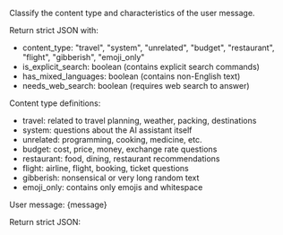 Classify the content type and characteristics of the user message.

Return strict JSON with:
- content_type: "travel", "system", "unrelated", "budget", "restaurant", "flight", "gibberish", "emoji_only"
- is_explicit_search: boolean (contains explicit search commands)
- has_mixed_languages: boolean (contains non-English text)
- needs_web_search: boolean (requires web search to answer)

Content type definitions:
- travel: related to travel planning, weather, packing, destinations
- system: questions about the AI assistant itself
- unrelated: programming, cooking, medicine, etc.
- budget: cost, price, money, exchange rate questions
- restaurant: food, dining, restaurant recommendations
- flight: airline, flight, booking, ticket questions
- gibberish: nonsensical or very long random text
- emoji_only: contains only emojis and whitespace

User message: {message}

Return strict JSON:
